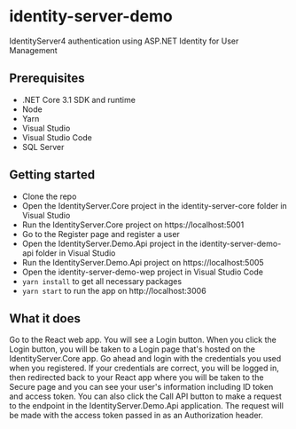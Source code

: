 # identity-server-demo
IdentityServer4 authentication using ASP.NET Identity for User Management

## Prerequisites
* .NET Core 3.1 SDK and runtime
* Node
* Yarn
* Visual Studio
* Visual Studio Code
* SQL Server

## Getting started
* Clone the repo
* Open the IdentityServer.Core project in the identity-server-core folder in Visual Studio
* Run the IdentityServer.Core project on https://localhost:5001
* Go to the Register page and register a user
* Open the IdentityServer.Demo.Api project in the identity-server-demo-api folder in Visual Studio
* Run the IdentityServer.Demo.Api project on https://localhost:5005
* Open the identity-server-demo-wep project in Visual Studio Code
* `yarn install` to get all necessary packages
* `yarn start` to run the app on http://localhost:3006

## What it does
Go to the React web app. You will see a Login button. When you click the Login button, you will be taken to a Login page that's hosted on the IdentityServer.Core app. Go ahead and login with the credentials you used when you registered. If your credentials are correct, you will be logged in, then redirected back to your React app where you will be taken to the Secure page and you can see your user's information including ID token and access token. You can also click the Call API button to make a request to the endpoint in the IdentityServer.Demo.Api application. The request will be made with the access token passed in as an Authorization header. 

